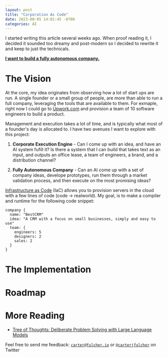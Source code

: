 ```yaml
---
layout: post
title: "Corporation As Code"
date: 2023-08-05 14:01:45 -0700
categories: AI
---
```


I started writing this article several weeks ago. When proof reading it, I decided it sounded too dreamy and post-modern
so I decided to rewrite it and keep to just the technicals.

<ins>**I want to build a fully autonomous company.**</ins>

# The Vision

At the core, my idea originates from observing how a lot of start ups are run. A single founder or a small group of people,
are more than able to run a full company, leveraging the tools that are available to them. For exmaple, right now I
could go to [Upwork.com](https://upwork.com) and provision a team of 10 software engineers to build a product.

Management and execution takes a lot of time, and is typically what most of a founder's day is allocated to. I have two avenues
I want to explore with this project:

1. **Corporate Execution Engine** - Can I come up with an idea, and have an AI system fufill it? Is there a system that I can build
   that takes text as an input, and outputs an office lease, a team of engineers, a brand, and a distribution channel?

2. **Fully Autonomous Company** - Can an AI come up with a set of company ideas, develope prototypes, run them through a
   market validation process, and then execute on the most promising ideas?

[Infrastructure as Code](https://www.redhat.com/en/topics/automation/what-is-infrastructure-as-code-iac) (IaC) allows you to provision
servers in the cloud with a few lines of code (code -> realworld). My goal, is to make a compiler and runtime for the following code snippet:

```
company {
  name: "BestCRM"
  idea: "A CRM with a focus on small businesses, simply and easy to use"
  team: {
    engineers: 5
    designers: 2
    sales: 2
  }
}
```

# The Implementation

# Roadmap

# More Reading

- [Tree of Thoughts: Deliberate Problem Solving
  with Large Language Models](https://arxiv.org/pdf/2305.10601.pdf)

Feel free to send me feedback: [`carter@fulcher.io`](mailto:carter@fulcher.io) or [`@carterjfulcher`](https://x.com/carterjfulcher) on Twitter
